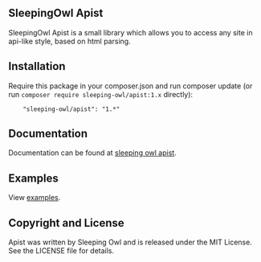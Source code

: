 ## SleepingOwl Apist

SleepingOwl Apist is a small library which allows you to access any site in api-like style, based on html parsing.

## Installation

Require this package in your composer.json and run composer update (or run `composer require sleeping-owl/apist:1.x` directly):

		"sleeping-owl/apist": "1.*"

## Documentation

Documentation can be found at [sleeping owl apist](http://sleeping-owl-apist.gopagoda.com).

## Examples

View [examples](http://sleeping-owl-apist.gopagoda.com/#examples).

## Copyright and License

Apist was written by Sleeping Owl and is released under the MIT License. See the LICENSE file for details.
